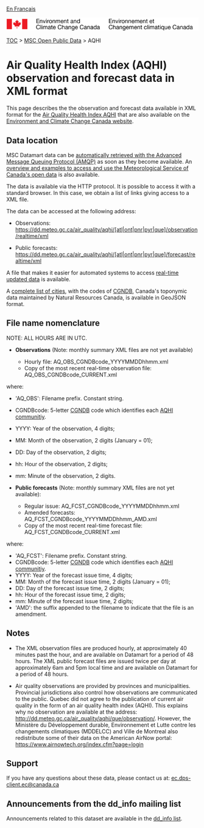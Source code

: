 [En Français](readme_aqhi-datamartxml_en.md)

![ECCC logo](../../img_eccc-logo.png)

[TOC](../../readme_en.md) > [MSC Open Public Data](../readme_en.md) > AQHI

# Air Quality Health Index (AQHI) observation and forecast data in XML format

This page describes the the observation and forecast data available in XML format for the [Air Quality Health Index AQHI](readme_aqhi_en.md) that are also available on the [Environment and Climate Change Canada website](https://meteo.gc.ca/airquality/pages/index_e.html). 

## Data location

MSC Datamart data can be [automatically retrieved with the Advanced Message Queuing Protocol (AMQP)](.../../msc-datamart/amqp_en.md) as soon as they become available. An [overview and examples to access and use the Meteorological Service of Canada's open data](.../../usage/readme_en.md) is also available.

The data is available via the HTTP protocol. It is possible to access it with a standard browser. In this case, we obtain a list of links giving access to a XML file.

The data can be accessed at the following address:

* Observations:
   https://dd.meteo.gc.ca/air_quality/aqhi/[atl|ont|pnr|pyr|que]/observation/realtime/xml
  
* Public forecasts:
  https://dd.meteo.gc.ca/air_quality/aqhi/[atl|ont|pnr|pyr|que]/forecast/realtime/xml
  
A file that makes it easier for automated systems to access [real-time updated data](https://dd.meteo.gc.ca/air_quality/doc/AQHI_XML_File_List.xml) is available. 

A [complete list of cities](http://collaboration.cmc.ec.gc.ca/cmc/cmos/public_doc/msc-data/aqhi/aqhi_station.geojson), with the codes of [CGNDB](http://www4.rncan.gc.ca/search-place-names/unique), Canada's toponymic data maintained by Natural Resources Canada, is available in GeoJSON format. 

## File name nomenclature 

NOTE: ALL HOURS ARE IN UTC.

* **Observations** (Note: monthly summary XML files are not yet available)

  * Hourly file: AQ_OBS_CGNDBcode_YYYYMMDDhhmm.xml
  * Copy of the most recent real-time observation file: AQ_OBS_CGNDBcode_CURRENT.xml

where:

* 'AQ_OBS': Filename prefix. Constant string.
* CGNDBcode: 5-letter [CGNDB](http://www4.rncan.gc.ca/search-place-names/unique) code which identifies each [AQHI communitiy](http://collaboration.cmc.ec.gc.ca/cmc/cmos/public_doc/msc-data/aqhi/aqhi_community.geojson). 
* YYYY: Year of the observation, 4 digits;
* MM: Month of the observation, 2 digits (January = 01);
* DD: Day of the observation, 2 digits;
* hh: Hour of the observation, 2 digits;
* mm: Minute of the observation, 2 digits.

* **Public forecasts** (Note: monthly summary XML files are not yet available):
  * Regular issue:     AQ_FCST_CGNDBcode_YYYYMMDDhhmm.xml
  * Amended forecasts: AQ_FCST_CGNDBcode_YYYYMMDDhhmm_AMD.xml
  * Copy of the most recent real-time forecast file: AQ_FCST_CGNDBcode_CURRENT.xml
   
where:

* 'AQ_FCST':  Filename prefix. Constant string.
* CGNDBcode: 5-letter [CGNDB](http://www4.rncan.gc.ca/search-place-names/unique) code which identifies each [AQHI communitiy](http://collaboration.cmc.ec.gc.ca/cmc/cmos/public_doc/msc-data/aqhi/aqhi_community.geojson). 
* YYYY: Year of the forecast issue time, 4 digits;
* MM: Month of the forecast issue time, 2 digits (January = 01);
* DD: Day of the forecast issue time, 2 digits;
* hh: Hour of the forecast issue time, 2 digits;
* mm: Minute of the forecast issue time, 2 digits;
* 'AMD': the suffix appended to the filename to indicate that the file is
an amendment.

## Notes

* The XML observation files are produced hourly, at approximately 40 minutes past the hour,
and are available on Datamart for a period of 48 hours. The XML public forecast files are issued
twice per day at approximately 6am and 5pm local time and are available on Datamart for a
period of 48 hours.

* Air quality observations are provided by provinces and municipalities. Provincial jurisdictions also control how observations are communicated to the public. Quebec did not agree to the publication of current air quality in the form of an air quality health index (AQHI). This explains why no observation are available at the address: http://dd.meteo.gc.ca/air_quality/aqhi/que/observation/. However, the Ministère du Développement durable, Environnement et Lutte contre les changements climatiques (MDDELCC) and Ville de Montreal also redistribute some of their data on the American AirNow portal:
https://www.airnowtech.org/index.cfm?page=login 

## Support

If you have any questions about these data, please contact us at: ec.dps-client.ec@canada.ca

## Announcements from the dd_info mailing list 

Announcements related to this dataset are available in the [dd_info list](https://lists.ec.gc.ca/cgi-bin/mailman/listinfo/dd_info).

